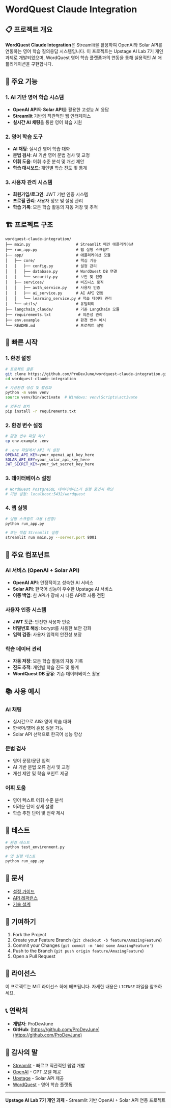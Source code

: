 # WordQuest Claude Integration

## 📋 프로젝트 개요

**WordQuest Claude Integration**은 Streamlit을 활용하여 OpenAI와 Solar API를 연동하는 영어 학습 질의응답 시스템입니다. 이 프로젝트는 Upstage AI Lab 7기 개인 과제로 개발되었으며, WordQuest 영어 학습 플랫폼과의 연동을 통해 실용적인 AI 애플리케이션을 구현합니다.

## 🎯 주요 기능

### 1. AI 기반 영어 학습 시스템
- **OpenAI API**와 **Solar API**를 활용한 고성능 AI 응답
- **Streamlit** 기반의 직관적인 웹 인터페이스
- **실시간 AI 채팅**을 통한 영어 학습 지원

### 2. 영어 학습 도구
- **AI 채팅**: 실시간 영어 학습 대화
- **문법 검사**: AI 기반 영어 문법 검사 및 교정
- **어휘 도움**: 어휘 수준 분석 및 개선 제안
- **학습 대시보드**: 개인별 학습 진도 및 통계

### 3. 사용자 관리 시스템
- **회원가입/로그인**: JWT 기반 인증 시스템
- **프로필 관리**: 사용자 정보 및 설정 관리
- **학습 기록**: 모든 학습 활동의 자동 저장 및 추적

## 🏗️ 프로젝트 구조

```
wordquest-claude-integration/
├── main.py                    # Streamlit 메인 애플리케이션
├── run_app.py                 # 앱 실행 스크립트
├── app/                       # 애플리케이션 모듈
│   ├── core/                  # 핵심 기능
│   │   ├── config.py          # 설정 관리
│   │   ├── database.py        # WordQuest DB 연결
│   │   └── security.py        # 보안 및 인증
│   ├── services/              # 비즈니스 로직
│   │   ├── auth_service.py    # 사용자 인증
│   │   ├── ai_service.py      # AI API 연동
│   │   └── learning_service.py # 학습 데이터 관리
│   └── utils/                 # 유틸리티
├── langchain_claude/          # 기존 LangChain 모듈
├── requirements.txt            # 의존성 관리
├── env.example                # 환경 변수 예시
└── README.md                  # 프로젝트 설명
```

## 🚀 빠른 시작

### 1. 환경 설정

```bash
# 프로젝트 클론
git clone https://github.com/ProDevJune/wordquest-claude-integration.git
cd wordquest-claude-integration

# 가상환경 생성 및 활성화
python -m venv venv
source venv/bin/activate  # Windows: venv\Scripts\activate

# 의존성 설치
pip install -r requirements.txt
```

### 2. 환경 변수 설정

```bash
# 환경 변수 파일 복사
cp env.example .env

# .env 파일에서 API 키 설정
OPENAI_API_KEY=your_openai_api_key_here
SOLAR_API_KEY=your_solar_api_key_here
JWT_SECRET_KEY=your_jwt_secret_key_here
```

### 3. 데이터베이스 설정

```bash
# WordQuest PostgreSQL 데이터베이스가 실행 중인지 확인
# 기본 설정: localhost:5432/wordquest
```

### 4. 앱 실행

```bash
# 실행 스크립트 사용 (권장)
python run_app.py

# 또는 직접 Streamlit 실행
streamlit run main.py --server.port 8001
```

## 🔧 주요 컴포넌트

### AI 서비스 (OpenAI + Solar API)
- **OpenAI API**: 안정적이고 성숙한 AI 서비스
- **Solar API**: 한국어 성능이 우수한 Upstage AI 서비스
- **이중 백업**: 한 API가 장애 시 다른 API로 자동 전환

### 사용자 인증 시스템
- **JWT 토큰**: 안전한 사용자 인증
- **비밀번호 해싱**: bcrypt를 사용한 보안 강화
- **입력 검증**: 사용자 입력의 안전성 보장

### 학습 데이터 관리
- **자동 저장**: 모든 학습 활동의 자동 기록
- **진도 추적**: 개인별 학습 진도 및 통계
- **WordQuest DB 공유**: 기존 데이터베이스 활용

## 📚 사용 예시

### AI 채팅
- 실시간으로 AI와 영어 학습 대화
- 한국어/영어 혼용 질문 가능
- Solar API 선택으로 한국어 성능 향상

### 문법 검사
- 영어 문장/문단 입력
- AI 기반 문법 오류 검사 및 교정
- 개선 제안 및 학습 포인트 제공

### 어휘 도움
- 영어 텍스트 어휘 수준 분석
- 어려운 단어 상세 설명
- 학습 추천 단어 및 전략 제시

## 🧪 테스트

```bash
# 환경 테스트
python test_environment.py

# 앱 실행 테스트
python run_app.py
```

## 📖 문서

- [설정 가이드](docs/setup-guide.md)
- [API 레퍼런스](docs/api-reference.md)
- [기술 설계](docs/technical-design.md)

## 🤝 기여하기

1. Fork the Project
2. Create your Feature Branch (`git checkout -b feature/AmazingFeature`)
3. Commit your Changes (`git commit -m 'Add some AmazingFeature'`)
4. Push to the Branch (`git push origin feature/AmazingFeature`)
5. Open a Pull Request

## 📄 라이선스

이 프로젝트는 MIT 라이선스 하에 배포됩니다. 자세한 내용은 `LICENSE` 파일을 참조하세요.

## 📞 연락처

- **개발자**: ProDevJune
- **GitHub**: [https://github.com/ProDevJune](https://github.com/ProDevJune)

## 🙏 감사의 말

- [Streamlit](https://streamlit.io/) - 빠르고 직관적인 웹앱 개발
- [OpenAI](https://openai.com/) - GPT 모델 제공
- [Upstage](https://upstage.ai/) - Solar API 제공
- [WordQuest](https://github.com/ProDevJune/WordQuest) - 영어 학습 플랫폼

---

**Upstage AI Lab 7기 개인 과제** - Streamlit 기반 OpenAI + Solar API 연동 프로젝트
